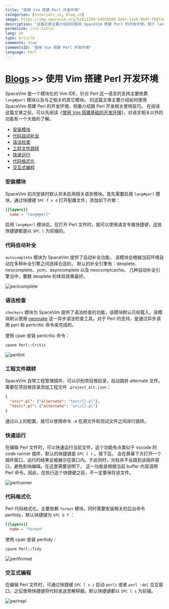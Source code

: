 ```yaml
---
title: "使用 Vim 搭建 Perl 开发环境"
categories: [tutorials_cn, blog_cn]
image: https://img.spacevim.org/52611209-54550500-2ebf-11e9-9b9f-f697a0db52a3.png
description: "这篇文章主要介绍如何使用 SpaceVim 搭建 Perl 的开发环境，简介 lang#perl 模块所支持的功能特性以及使用技巧"
permalink: /cn/:title/
lang: zh
type: article
comments: true
commentsID: "使用 Vim 搭建 Perl 开发环境"
language: Perl
---
```


# [Blogs](../blog/) >> 使用 Vim 搭建 Perl 开发环境

SpaceVim 是一个模块化的 Vim IDE，针对 Perl 这一语言的支持主要依靠 `lang#perl` 模块以及与之相关的其它模块。
的这篇文章主要介绍如何使用 SpaceVim 搭建 Perl 的开发环境，侧重介绍跟 Perl 开发相关使用技巧。
在阅读这篇文章之前，可以先阅读《[使用 Vim 搭建基础的开发环境](../use-vim-as-ide/)》，对语言相关以外的功能有一个大致的了解。

<!-- vim-markdown-toc GFM -->

- [安装模块](#安装模块)
- [代码自动补全](#代码自动补全)
- [语法检查](#语法检查)
- [工程文件跳转](#工程文件跳转)
- [快速运行](#快速运行)
- [代码格式化](#代码格式化)
- [交互式编程](#交互式编程)

<!-- vim-markdown-toc -->

### 安装模块

SpaceVim 初次安装时默认并未启用相关语言模块。首先需要启用
`lang#perl` 模块，通过快捷键 `SPC f v d` 打开配置文件，添加如下片断：

```toml
[[layers]]
  name = "lang#perl"
```

启用 `lang#perl` 模块后，在打开 Perl 文件时，就可以使用语言专属快捷键，这些快捷键都是以 `SPC l` 为前缀的。

### 代码自动补全

`autocomplete` 模块为 SpaceVim 提供了自动补全功能，
该模块会根据当前环境自动在多种补全引擎之间选择合适的，
默认的补全引擎有：deoplete、neocomplete、ycm、asyncomplete 以及 neocomplcache。
几种自动补全引擎当中，要数 deoplete 的体验效果最好。

![perlcomplete](https://img.spacevim.org/52611209-54550500-2ebf-11e9-9b9f-f697a0db52a3.png)

### 语法检查

`checkers` 模块为 SpaceVim 提供了语法检查的功能，该模块默认已经载入。该模块默认使用 [neomake](https://github.com/neomake/neomake)
这一异步语法检查工具。对于 Perl 的支持，是通过异步调用 perl 和 perlcritic 命令来完成的。

使用 cpan 安装 perlcritic 命令：

```sh
cpanm Perl::Critic
```

![perllint](https://img.spacevim.org/52614908-2cb96900-2ece-11e9-8c73-2881f8030c6e.png)

### 工程文件跳转

SpaceVim 自带工程管理插件，可以识别项目根目录，自动跳转 alternate 文件。需要在项目根目录添加工程文件 `.project_alt.json`：

```json
{
  "src/*.pl": {"alternate": "test/{}.pl"},
  "test/*.pl": {"alternate": "src/{}.pl"}
}
```

通过以上的配置，就可以使用命令 `:A` 在源文件和测试文件之间进行跳转。

### 快速运行

在编辑 Perl 文件时，可以快速运行当前文件，这个功能有点类似于 vscode 的 code runner 插件，默认的快捷键是 `SPC l r` 。按下后，
会在屏幕下方打开一个插件窗口，运行的结果会被展示在窗口内。于此同时，光标并不会跳到该插件窗口，避免影响编辑。在这里需要说明下，
这一功能是根据当前 buffer 内容调用 Perl 命令。因此，在执行这个快捷键之前，不一定要保存该文件。

![perlrunner](https://img.spacevim.org/52611211-54550500-2ebf-11e9-9baf-a6437da8fcf4.png)

### 代码格式化

Perl 代码格式化，主要依赖 `format` 模块，同时需要安装相关的后台命令 perltidy，默认快捷键为 `SPC b f` ：

```toml
[[layers]]
  name = "format"
```

使用 cpan 安装 perltidy：

```sh
cpanm Perl::Tidy
```

![perlformat](https://img.spacevim.org/52614978-71dd9b00-2ece-11e9-884d-a5c2328b53ae.gif)

### 交互式编程

在编辑 Perl 文件时，可通过快捷键 `SPC l s i` 启动 `perli` 或者 `perl -del` 交互窗口，之后使用快捷键将代码发送至解释器。默认快捷键都以 `SPC l s` 为前缀。

![perlrepl](https://img.spacevim.org/52611210-54550500-2ebf-11e9-8ba2-b5cd3cc70885.gif)
